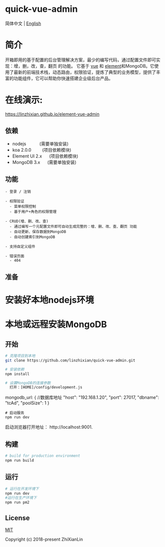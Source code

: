 
<p align="center">
  <h1>quick-vue-admin</h1>
</p>

简体中文 | [English](./README.md)

# 简介

开箱即用的基于配置的后台管理解决方案，最少的编写代码，通过配置文件即可实现：增，删，改，查，翻页 的功能。
它基于 [vue](https://github.com/vuejs/vue) 和 [element](https://github.com/ElemeFE/element)和MongoDB。它使用了最新的前端技术栈，动态路由，权限验证，提炼了典型的业务模型，提供了丰富的功能组件，它可以帮助你快速搭建企业级后台产品。

# 在线演示:
 https://linzhixian.github.io/element-vue-admin
 
## 依赖
- nodejs &nbsp;&nbsp;&nbsp;&nbsp;&nbsp;&nbsp;&nbsp;&nbsp;&nbsp;&nbsp;(需要单独安装)
- koa 2.0.0  &nbsp;&nbsp;&nbsp;&nbsp;&nbsp;&nbsp;&nbsp;&nbsp;(项目依赖模块)
- Element UI 2.x &nbsp;&nbsp;&nbsp;&nbsp;&nbsp;(项目依赖模块)
- MongoDB 3.x &nbsp;&nbsp;&nbsp;&nbsp;&nbsp;(需要单独安装)

## 功能
```
- 登录 / 注销

- 权限验证
  - 菜单权限控制
  - 基于用户+角色的权限管理

- CRUD(增、删、改、查)
  - 通过编写一个元配置文件即可自动生成完整的：增、删、改、查、翻页 功能
  - 自动更新、保存数据到MongoDB
  - 自动创建索引到MongoDB

- 支持自定义组件

- 错误页面  
  - 404
```

## 准备

# 安装好本地nodejs环境
# 本地或远程安装MongoDB

## 开始

```bash
# 克隆项目到本地
git clone https://github.com/linzhixian/quick-vue-admin.git

# 安装依赖
npm install

# 设置MongoDB的连接参数
  打开：[HOME]/config/development.js
  ```
   mongodb_url: { //数据库地址
        "host": "192.168.1.20",
        "port": 27017,
        "dbname": "tcAd",
        "poolSize": 1
    }
  ```
# 启动服务
npm run dev
```

启动浏览器打开地址： http://localhost:9001.

## 构建
```bash
# build for production environment
npm run build
```
## 运行
```bash
# 运行在开发环境下
npm run dev
#运行在生产环境下
npm run pm2
```

## License

[MIT](https://github.com/linzhixian/quick-vue-admin/blob/master/LICENSE)

Copyright (c) 2018-present ZhiXianLin
